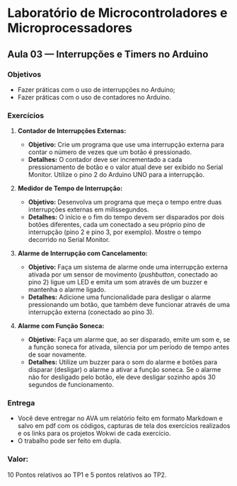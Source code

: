 <link rel="stylesheet" type="text/css" href="style.css"></link>

# Laboratório de Microcontroladores e Microprocessadores
## Aula 03 — Interrupções e Timers no Arduino

### Objetivos

- Fazer práticas com o uso de interrupções no Arduino;
- Fazer práticas com o uso de contadores no Arduino.

### Exercícios

1. **Contador de Interrupções Externas:** 
    - **Objetivo:** Crie um programa que use uma interrupção externa para contar o número de vezes que um botão é pressionado. 
    - **Detalhes:** O contador deve ser incrementado a cada pressionamento de botão e o valor atual deve ser exibido no Serial Monitor. Utilize o pino 2 do Arduino UNO para a interrupção.

2. **Medidor de Tempo de Interrupção:** 
    - **Objetivo:** Desenvolva um programa que meça o tempo entre duas interrupções externas em milissegundos. 
    - **Detalhes:** O início e o fim do tempo devem ser disparados por dois botões diferentes, cada um conectado a seu próprio pino de interrupção (pino 2 e pino 3, por exemplo). Mostre o tempo decorrido no Serial Monitor.

3. **Alarme de Interrupção com Cancelamento:** 
    - **Objetivo:** Faça um sistema de alarme onde uma interrupção externa ativada por um sensor de movimento (_pushbutton_, conectado ao pino 2) ligue um LED e emita um som através de um buzzer e mantenha o alarme ligado.
    - **Detalhes:** Adicione uma funcionalidade para desligar o alarme pressionando um botão, que também deve funcionar através de uma interrupção externa (conectado ao pino 3).

4. **Alarme com Função Soneca:** 
    - **Objetivo:** Faça um alarme que, ao ser disparado, emite um som e, se a função soneca for ativada, silencia por um período de tempo antes de soar novamente. 
    - **Detalhes:** Utilize um buzzer para o som do alarme e botões para disparar (desligar) o alarme a ativar a função soneca. Se o alarme não for desligado pelo botão, ele deve desligar sozinho após 30 segundos de funcionamento.

### Entrega

- Você deve entregar no AVA um relatório feito em formato Markdown e salvo em pdf com os códigos, capturas de tela dos exercícios realizados e os links para os projetos Wokwi de cada exercício. 
- O trabalho pode ser feito em dupla.

### Valor:

10 Pontos relativos ao TP1 e 5 pontos relativos ao TP2.
